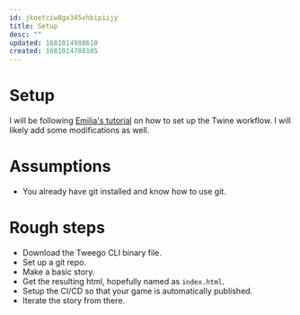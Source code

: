 ```yaml
---
id: jkoetciw8gx345vhbipiijy
title: Setup
desc: ""
updated: 1681014988610
created: 1681014788105
---
```


# Setup

I will be following
[Emilia's tutorial](https://dev.to/lazerwalker/a-modern-developer-s-workflow-for-twine-4imp)
on how to set up the Twine workflow. I will likely add some modifications as
well.

# Assumptions

- You already have git installed and know how to use git.

# Rough steps

- Download the Tweego CLI binary file.
- Set up a git repo.
- Make a basic story.
- Get the resulting html, hopefully named as `index.html`.
- Setup the CI/CD so that your game is automatically published.
- Iterate the story from there.
